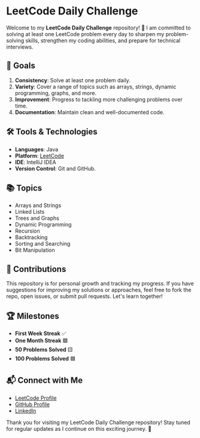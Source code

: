 # LeetCode Daily Challenge

Welcome to my **LeetCode Daily Challenge** repository! 🎯 I am committed to solving at least one LeetCode problem every day to sharpen my problem-solving skills, strengthen my coding abilities, and prepare for technical interviews. 

## 🚀 Goals
1. **Consistency**: Solve at least one problem daily.
2. **Variety**: Cover a range of topics such as arrays, strings, dynamic programming, graphs, and more.
3. **Improvement**: Progress to tackling more challenging problems over time.
4. **Documentation**: Maintain clean and well-documented code.

## 🛠️ Tools & Technologies
- **Languages**: Java
- **Platform**: [LeetCode](https://leetcode.com/)
- **IDE**: IntelliJ IDEA
- **Version Control**: Git and GitHub.

## 📚 Topics
- Arrays and Strings
- Linked Lists
- Trees and Graphs
- Dynamic Programming
- Recursion
- Backtracking
- Sorting and Searching
- Bit Manipulation

## 🤝 Contributions
This repository is for personal growth and tracking my progress. If you have suggestions for improving my solutions or approaches, feel free to fork the repo, open issues, or submit pull requests. Let's learn together!

## 🏆 Milestones
- **First Week Streak** ✅
- **One Month Streak** 🟩
- **50 Problems Solved** 🟨
- **100 Problems Solved** 🟦

## 📬 Connect with Me
- [LeetCode Profile](https://leetcode.com/u/iayush2102)
- [GitHub Profile](https://https://github.com/iayush2102)
- [LinkedIn](https://www.linkedin.com/in/ayush-ingle)

Thank you for visiting my LeetCode Daily Challenge repository! Stay tuned for regular updates as I continue on this exciting journey. 🚀
